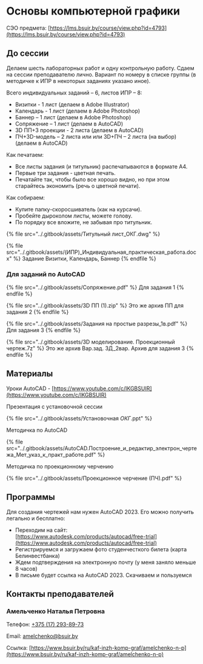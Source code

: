 # Основы компьютерной графики

СЭО предмета: [https://lms.bsuir.by/course/view.php?id=4793](https://lms.bsuir.by/course/view.php?id=4793)

## До сессии

Делаем шесть лабораторных работ и одну контрольную работу. Сдаем на сессии преподавателю лично. Вариант по номеру в списке группы (в методичке к ИПР в некоторых заданиях указано иное).

Всего индивидуальных заданий – 6, листов ИПР – 8:

* Визитки - 1 лист (делаем в Adobe Illustrator)
* Календарь - 1 лист (делаем в Adobe Photoshop)
* Баннер – 1 лист (делаем в Adobe Photoshop)
* Сопряжение – 1 лист (делаем в AutoCAD)
* 3D ПП+3 проекции - 2 листа (делаем в AutoCAD)
* ПЧ+3D-модель – 2 листа или или 3D+ПЧ – 2 листа (на выбор) (делаем в AutoCAD)

Как печатаем:

* Все листы задания (и титульник) распечатываются в формате А4.
* Первые три задания - цветная печать.
* Печатайте так, чтобы было все хорошо видно, но при этом старайтесь экономить (речь о цветной печати).

Как собираем:

* Купите папку-скоросшиватель (как на курсачи).
* Пробейте дыроколом листы, можете голову.
* По порядку все вложите, не забывая про титульник.

{% file src="../.gitbook/assets/Титульный лист_ОКГ.dwg" %}

{% file src="../.gitbook/assets/(ИПР)_Индивидуальная_практическая_работа.docx" %}
Задание Визитки, Календарь, Баннер
{% endfile %}

### Для заданий по AutoCAD

{% file src="../.gitbook/assets/Сопряжение.pdf" %}
Для задания 1
{% endfile %}

{% file src="../.gitbook/assets/3D ПП (1).zip" %}
Это же архив ПП для задания 2
{% endfile %}

{% file src="../.gitbook/assets/Задания на простые разрезы_1в.pdf" %}
Для задания 3
{% endfile %}

{% file src="../.gitbook/assets/3D моделирование. Проекционный чертеж.7z" %}
Это же архив Вар.зад. 3Д\_2вар. Архив для задания 3&#x20;
{% endfile %}

## Материалы

Уроки AutoCAD - [https://www.youtube.com/c/IKGBSUIR](https://www.youtube.com/c/IKGBSUIR)

Презентация с установочной сессии

{% file src="../.gitbook/assets/Установочная _ОКГ_.ppt" %}

Методичка по AutoCAD

{% file src="../.gitbook/assets/AutoCAD.Построение_и_редактир_электрон_чертежа_Мет_указ_к_практ_работе.pdf" %}

Методичка по проекционному черчению

{% file src="../.gitbook/assets/Проекционное черчение (ПЧ).pdf" %}

## Программы

Для создания чертежей нам нужен AutoCAD 2023. Его можно получить легально и бесплатно:

* Переходим на сайт: [https://www.autodesk.com/products/autocad/free-trial](https://www.autodesk.com/products/autocad/free-trial)
* Регистрируемся и загружаем фото студенчесткого билета (карта Белинвестбанка)
* Ждем подтверждения на электронную почту (у меня заняло меньше 8 часов)
* В письме будет ссылка на AutoCAD 2023. Скачиваем и пользуемся

## Контакты преподавателей

### Амельченко Наталья Петровна

Телефон: [+375 (17) 293-89-73](tel:375172938973)

Email: [amelchenko@bsuir.by](mailto:amelchenko@bsuir.by)

Ссылка: [https://www.bsuir.by/ru/kaf-inzh-komp-graf/amelchenko-n-p](https://www.bsuir.by/ru/kaf-inzh-komp-graf/amelchenko-n-p)
